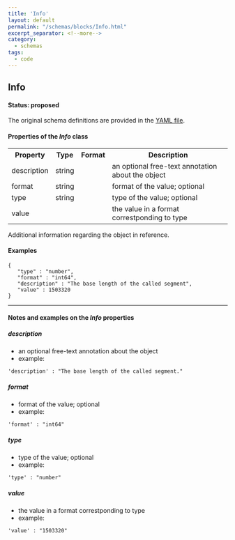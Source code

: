 ```yaml
---
title: 'Info'
layout: default
permalink: "/schemas/blocks/Info.html"
excerpt_separator: <!--more-->
category:
  - schemas
tags:
  - code
---
```

## Info

#### Status: __proposed__

The original schema definitions are provided in the [YAML file](https://github.com/ga4gh-schemablocks/blocks/blob/master/src/yaml/info.yaml).

<!--more-->

<h4>Properties of the <i>Info</i> class</h4>

<table>
  <tr>
    <th>Property</th>
    <th>Type</th>
    <th>Format</th>
    <th>Description</th>
  </tr>
  <tr>
    <td>description</td>
    <td>string</td>
    <td></td>
    <td>an optional free-text annotation about the object</td>
  </tr>
  <tr>
    <td>format</td>
    <td>string</td>
    <td></td>
    <td>format of the value; optional</td>
  </tr>
  <tr>
    <td>type</td>
    <td>string</td>
    <td></td>
    <td>type of the value; optional</td>
  </tr>
  <tr>
    <td>value</td>
    <td></td>
    <td></td>
    <td>the value in a format correstponding to type</td>
  </tr>

</table>Additional information regarding the object in reference.



#### Examples

```
{
   "type" : "number",
   "format" : "int64",
   "description" : "The base length of the called segment",
   "value" : 1503320
}
```
--------------------------------------------------------------------------------

<h4>Notes and examples on the <i>Info</i> properties</h4>

##### description

* an optional free-text annotation about the object
* example:

```
'description' : "The base length of the called segment."
```

##### format

* format of the value; optional
* example:

```
'format' : "int64"
```

##### type

* type of the value; optional
* example:

```
'type' : "number"
```

##### value

* the value in a format correstponding to type
* example:

```
'value' : "1503320"
```

